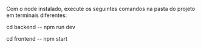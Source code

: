 Com o node instalado, execute os seguintes comandos na pasta do projeto em terminais diferentes:

cd backend -- npm run dev

cd frontend -- npm start